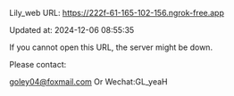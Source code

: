 Lily_web URL: https://222f-61-165-102-156.ngrok-free.app

Updated at: 2024-12-06 08:55:35

If you cannot open this URL, the server might be down.

Please contact: 

goley04@foxmail.com Or Wechat:GL_yeaH